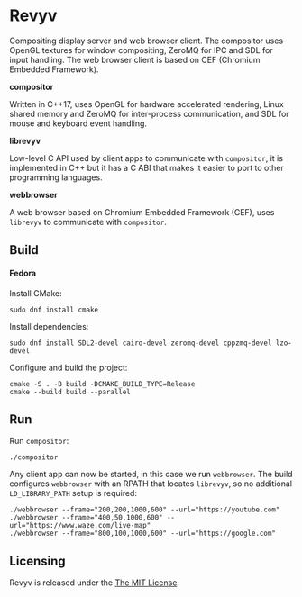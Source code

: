 # Revyv

Compositing display server and web browser client. The compositor uses OpenGL textures for window compositing, ZeroMQ for IPC and SDL for input handling. The web browser client is based on CEF (Chromium Embedded Framework).

**compositor**

Written in C++17, uses OpenGL for hardware accelerated rendering, Linux shared memory and ZeroMQ for inter-process communication, and SDL for mouse and keyboard event handling.

**librevyv**

Low-level C API used by client apps to communicate with `compositor`, it is implemented in C++ but it has a C ABI that makes it easier to port to other programming languages.

**webbrowser**

A web browser based on Chromium Embedded Framework (CEF), uses `librevyv` to communicate with `compositor`.

## Build

#### Fedora

Install CMake:

```shell
sudo dnf install cmake
```

Install dependencies:

```
sudo dnf install SDL2-devel cairo-devel zeromq-devel cppzmq-devel lzo-devel
```

Configure and build the project:

```
cmake -S . -B build -DCMAKE_BUILD_TYPE=Release
cmake --build build --parallel
```

## Run

Run `compositor`:

```shell
./compositor
```

Any client app can now be started, in this case we run `webbrowser`.
The build configures `webbrowser` with an RPATH that locates `librevyv`,
so no additional `LD_LIBRARY_PATH` setup is required:

```shell
./webbrowser --frame="200,200,1000,600" --url="https://youtube.com"
./webbrowser --frame="400,50,1000,600" --url="https://www.waze.com/live-map"
./webbrowser --frame="800,100,1000,600" --url="https://google.com"
```

## Licensing

Revyv is released under the [The MIT License](./LICENSE).
